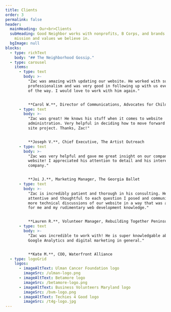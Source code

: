 ```yaml
---
title: Clients
order: 3
permalink: false
header:
  mainHeading: Our<br>Clients
  subHeading: Good Neighbor works with nonprofits, B Corps, and brands whose
    mission and values we believe in.
  bgImage: null
blocks:
  - type: richText
    body: "## The Neighborhood Gossip."
  - type: carousel
    items:
      - type: text
        body: >-
          "Zac was amazing with updating our website. He worked with such
          professionalism and was very good in following up with us every step
          of the way. I would love to work with him again."


          **Carol W.**, Director of Communications, Advocates for Children and Youth
      - type: text
        body: >-
          "Zac was great! He knows his stuff when it comes to website
          administration. Very helpful in deciding how to move forward for my
          site project. Thanks, Zac!"


          **Joseph V.**, Chief Executive, The Artist Outreach
      - type: text
        body: >-
          "Zac was very helpful and gave me great insight on our company's
          website! I appreciated his attention to detail and his interest in the
          company."


          **Joi J.**, Marketing Manager, The Georgia Ballet
      - type: text
        body: >-
          "Zac is incredibly patient and thorough in his consulting. He was
          attentive and thoughtful to each question I posed and communicated the
          more technical discussions of our website in a way that was accessible
          for me and my rudimentary web development knowledge."


          **Lauren R.**, Volunteer Manager, Rebuilding Together Peninsula
      - type: text
        body: >-
          "Zac was incredible to work with! He is super knowledgable about
          Google Analytics and digital marketing in general."


          **Kate M.**, COO, Waterfront Alliance
  - type: logoGrid
    logos:
      - imageAltText: Ulman Cancer Foundation logo
        imageSrc: /ulman-logo.png
      - imageAltText: Betamore logo
        imageSrc: /betamore-logo.png
      - imageAltText: Business Volunteers Maryland logo
        imageSrc: /bvm-logo.png
      - imageAltText: Techies 4 Good logo
        imageSrc: /t4g-logo.jpg
---
```

